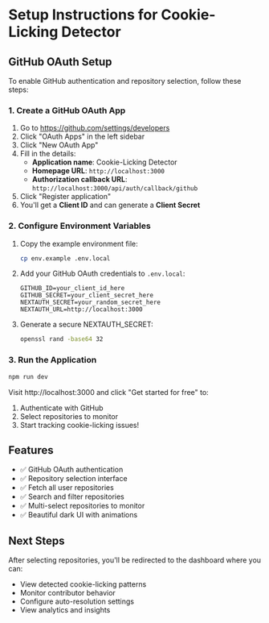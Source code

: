 # Setup Instructions for Cookie-Licking Detector

## GitHub OAuth Setup

To enable GitHub authentication and repository selection, follow these steps:

### 1. Create a GitHub OAuth App

1. Go to https://github.com/settings/developers
2. Click "OAuth Apps" in the left sidebar
3. Click "New OAuth App"
4. Fill in the details:
   - **Application name**: Cookie-Licking Detector
   - **Homepage URL**: `http://localhost:3000`
   - **Authorization callback URL**: `http://localhost:3000/api/auth/callback/github`
5. Click "Register application"
6. You'll get a **Client ID** and can generate a **Client Secret**

### 2. Configure Environment Variables

1. Copy the example environment file:
   ```bash
   cp env.example .env.local
   ```

2. Add your GitHub OAuth credentials to `.env.local`:
   ```
   GITHUB_ID=your_client_id_here
   GITHUB_SECRET=your_client_secret_here
   NEXTAUTH_SECRET=your_random_secret_here
   NEXTAUTH_URL=http://localhost:3000
   ```

3. Generate a secure NEXTAUTH_SECRET:
   ```bash
   openssl rand -base64 32
   ```

### 3. Run the Application

```bash
npm run dev
```

Visit http://localhost:3000 and click "Get started for free" to:
1. Authenticate with GitHub
2. Select repositories to monitor
3. Start tracking cookie-licking issues!

## Features

- ✅ GitHub OAuth authentication
- ✅ Repository selection interface
- ✅ Fetch all user repositories
- ✅ Search and filter repositories  
- ✅ Multi-select repositories to monitor
- ✅ Beautiful dark UI with animations

## Next Steps

After selecting repositories, you'll be redirected to the dashboard where you can:
- View detected cookie-licking patterns
- Monitor contributor behavior
- Configure auto-resolution settings
- View analytics and insights

